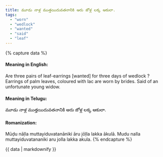 ```yaml
---
title: మూడు నాళ్ల ముత్తయిదువతనానికి ఆరు జోళ్ల లక్క ఆకులా.
tags:
  - "worn"
  - "wedlock"
  - "wanted"
  - "said"
  - "leaf"
---
```


{% capture data %}
#### Meaning in English:
Are three pairs of leaf-earrings [wanted] for three days of wedlock ?
Earrings of palm leaves, coloured with lac are worn by brides.
Said of an unfortunate young widow.

#### Meaning in Telugu:
మూడు నాళ్ల ముత్తయిదువతనానికి ఆరు జోళ్ల లక్క ఆకులా.

#### Romanization:
Mūḍu nāḷla muttayiduvatanāniki āru jōḷla lakka ākulā.
Mudu nalla muttayiduvatananiki aru jolla lakka akula.
{% endcapture %}

{{ data | markdownify }}

